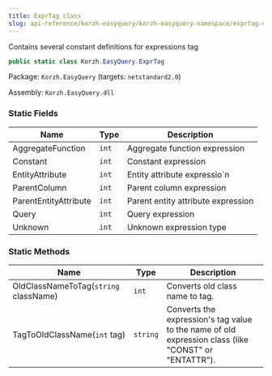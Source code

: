 ```yaml
---
title: ExprTag class
slug: api-reference/korzh-easyquery/korzh-easyquery-namespace/exprtag-class
---
```



Contains several constant definitions for expressions tag
```csharp
public static class Korzh.EasyQuery.ExprTag

```
Package: `Korzh.EasyQuery` (targets: `netstandard2.0`)

Assembly: `Korzh.EasyQuery.dll`

### Static Fields

| Name | Type | Description | 
| --- | --- | --- | 
| AggregateFunction | `int` | Aggregate function expression | 
| Constant | `int` | Constant expression | 
| EntityAttribute | `int` | Entity attribute expressio`n | 
| ParentColumn | `int` | Parent column expression | 
| ParentEntityAttribute | `int` | Parent entity attribute expression | 
| Query | `int` | Query expression | 
| Unknown | `int` | Unknown expression type | 


### Static Methods

| Name | Type | Description | 
| --- | --- | --- | 
| OldClassNameToTag(`string` className) | `int` | Converts old class name to tag. | 
| TagToOldClassName(`int` tag) | `string` | Converts the expression's tag value to the name of old expression class (like "CONST" or "ENTATTR"). |